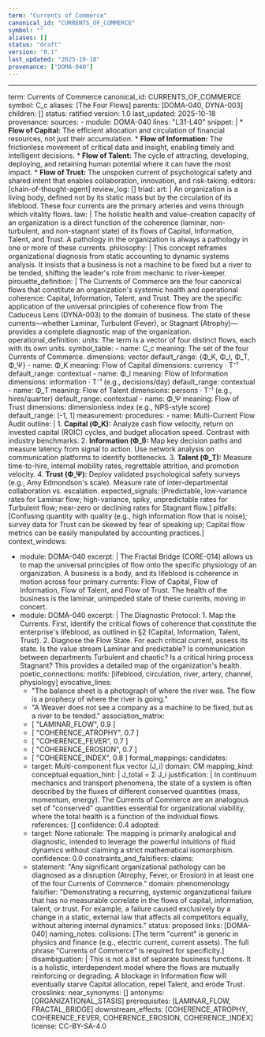 ```yaml
---
term: "Currents of Commerce"
canonical_id: "CURRENTS_OF_COMMERCE"
symbol: ""
aliases: []
status: "draft"
version: "0.1"
last_updated: "2025-10-18"
provenance: ["DOMA-040"]
---
```


---
term: Currents of Commerce
canonical_id: CURRENTS_OF_COMMERCE
symbol: C_c
aliases: [The Four Flows]
parents: [DOMA-040, DYNA-003]
children: []
status: ratified
version: 1.0
last_updated: 2025-10-18
provenance:
  sources:
    - module: DOMA-040
      lines: "L31-L40"
      snippet: |
        *   **Flow of Capital:** The efficient allocation and circulation of financial resources, not just their accumulation.
        *   **Flow of Information:** The frictionless movement of critical data and insight, enabling timely and intelligent decisions.
        *   **Flow of Talent:** The cycle of attracting, developing, deploying, and retaining human potential where it can have the most impact.
        *   **Flow of Trust:** The unspoken current of psychological safety and shared intent that enables collaboration, innovation, and risk-taking.
  editors: [chain-of-thought-agent]
  review_log: []
triad:
  art: |
    An organization is a living body, defined not by its static mass but by the circulation of its lifeblood. These four currents are the primary arteries and veins through which vitality flows.
  law: |
    The holistic health and value-creation capacity of an organization is a direct function of the coherence (laminar, non-turbulent, and non-stagnant state) of its flows of Capital, Information, Talent, and Trust. A pathology in the organization is always a pathology in one or more of these currents.
  philosophy: |
    This concept reframes organizational diagnosis from static accounting to dynamic systems analysis. It insists that a business is not a machine to be fixed but a river to be tended, shifting the leader's role from mechanic to river-keeper.
pirouette_definition: |
  The Currents of Commerce are the four canonical flows that constitute an organization's systemic health and operational coherence: Capital, Information, Talent, and Trust. They are the specific application of the universal principles of coherence flow from The Caduceus Lens (DYNA-003) to the domain of business. The state of these currents—whether Laminar, Turbulent (Fever), or Stagnant (Atrophy)—provides a complete diagnostic map of the organization.
operational_definition:
  units: The term is a vector of four distinct flows, each with its own units.
  symbol_table:
    - name: C_c
      meaning: The set of the four Currents of Commerce.
      dimensions: vector
      default_range: {Φ_K, Φ_I, Φ_T, Φ_Ψ}
    - name: Φ_K
      meaning: Flow of Capital
      dimensions: currency · T⁻¹
      default_range: contextual
    - name: Φ_I
      meaning: Flow of Information
      dimensions: information · T⁻¹ (e.g., decisions/day)
      default_range: contextual
    - name: Φ_T
      meaning: Flow of Talent
      dimensions: persons · T⁻¹ (e.g., hires/quarter)
      default_range: contextual
    - name: Φ_Ψ
      meaning: Flow of Trust
      dimensions: dimensionless index (e.g., NPS-style score)
      default_range: [-1, 1]
  measurement:
    procedures:
      - name: Multi-Current Flow Audit
        outline: |
          1.  **Capital (Φ_K):** Analyze cash flow velocity, return on invested capital (ROIC) cycles, and budget allocation speed. Contrast with industry benchmarks.
          2.  **Information (Φ_I):** Map key decision paths and measure latency from signal to action. Use network analysis on communication platforms to identify bottlenecks.
          3.  **Talent (Φ_T):** Measure time-to-hire, internal mobility rates, regrettable attrition, and promotion velocity.
          4.  **Trust (Φ_Ψ):** Deploy validated psychological safety surveys (e.g., Amy Edmondson's scale). Measure rate of inter-departmental collaboration vs. escalation.
        expected_signals: [Predictable, low-variance rates for Laminar flow; high-variance, spiky, unpredictable rates for Turbulent flow; near-zero or declining rates for Stagnant flow.]
        pitfalls: [Confusing quantity with quality (e.g., high information flow that is noise); survey data for Trust can be skewed by fear of speaking up; Capital flow metrics can be easily manipulated by accounting practices.]
context_windows:
  - module: DOMA-040
    excerpt: |
      The Fractal Bridge (CORE-014) allows us to map the universal principles of flow onto the specific physiology of an organization. A business is a body, and its lifeblood is coherence in motion across four primary currents: Flow of Capital, Flow of Information, Flow of Talent, and Flow of Trust. The health of the business is the laminar, unimpeded state of these currents, moving in concert.
  - module: DOMA-040
    excerpt: |
      The Diagnostic Protocol: 1. Map the Currents. First, identify the critical flows of coherence that constitute the enterprise's lifeblood, as outlined in §2 (Capital, Information, Talent, Trust). 2. Diagnose the Flow State. For each critical current, assess its state. Is the value stream Laminar and predictable? Is communication between departments Turbulent and chaotic? Is a critical hiring process Stagnant? This provides a detailed map of the organization's health.
poetic_connections:
  motifs: [lifeblood, circulation, river, artery, channel, physiology]
  evocative_lines:
    - "The balance sheet is a photograph of where the river was. The flow is a prophecy of where the river is going."
    - "A Weaver does not see a company as a machine to be fixed, but as a river to be tended."
  association_matrix:
    - [ "LAMINAR_FLOW", 0.9 ]
    - [ "COHERENCE_ATROPHY", 0.7 ]
    - [ "COHERENCE_FEVER", 0.7 ]
    - [ "COHERENCE_EROSION", 0.7 ]
    - [ "COHERENCE_INDEX", 0.8 ]
formal_mappings:
  candidates:
    - target: Multi-component flux vector (J_i)
      domain: CM
      mapping_kind: conceptual
      equation_hint: |
        J_total = Σ J_i
      justification: |
        In continuum mechanics and transport phenomena, the state of a system is often described by the fluxes of different conserved quantities (mass, momentum, energy). The Currents of Commerce are an analogous set of "conserved" quantities essential for organizational viability, where the total health is a function of the individual flows.
      references: []
      confidence: 0.4
  adopted:
    - target: None
      rationale: The mapping is primarily analogical and diagnostic, intended to leverage the powerful intuitions of fluid dynamics without claiming a strict mathematical isomorphism.
      confidence: 0.0
constraints_and_falsifiers:
  claims:
    - statement: "Any significant organizational pathology can be diagnosed as a disruption (Atrophy, Fever, or Erosion) in at least one of the four Currents of Commerce."
      domain: phenomenology
      falsifier: "Demonstrating a recurring, systemic organizational failure that has no measurable correlate in the flows of capital, information, talent, or trust. For example, a failure caused exclusively by a change in a static, external law that affects all competitors equally, without altering internal dynamics."
      status: proposed
      links: [DOMA-040]
naming_notes:
  collisions: [The term "current" is generic in physics and finance (e.g., electric current, current assets). The full phrase "Currents of Commerce" is required for specificity.]
  disambiguation: |
    This is not a list of separate business functions. It is a holistic, interdependent model where the flows are mutually reinforcing or degrading. A blockage in Information flow will eventually starve Capital allocation, repel Talent, and erode Trust.
crosslinks:
  near_synonyms: []
  antonyms: [ORGANIZATIONAL_STASIS]
  prerequisites: [LAMINAR_FLOW, FRACTAL_BRIDGE]
  downstream_effects: [COHERENCE_ATROPHY, COHERENCE_FEVER, COHERENCE_EROSION, COHERENCE_INDEX]
license: CC-BY-SA-4.0